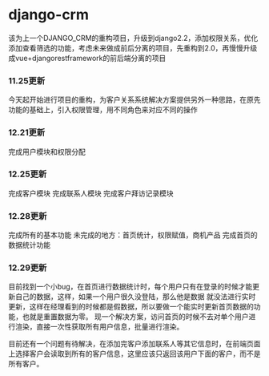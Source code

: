 # django-crm
该为上一个DJANGO_CRM的重构项目，升级到django2.2，添加权限关系，优化添加查看筛选的功能，考虑未来做成前后分离的项目，先重构到2.0，再慢慢升级成vue+djangorestframework的前后端分离的项目

### 11.25更新
今天起开始进行项目的重构，为客户关系系统解决方案提供另外一种思路，在原先功能的基础上，引入权限管理，用不同角色来对应不同的操作

### 12.21更新
完成用户模块和权限分配

### 12.25更新
完成客户模块
完成联系人模块
完成客户拜访记录模块

### 12.28更新
完成所有的基本功能
未完成的地方：首页统计，权限赋值，商机产品
完成首页的数据统计功能

### 12.29更新
目前找到一个小bug，在首页进行数据统计时，每个用户只有在登录的时候才能更新自己的数据，这样，如果一个用户很久没登陆，那么他是数据
就没法进行实时更新，这样在经理看到的时候都是假数据，所以要做一个能实时更新首页数据的功能，也就是重置数据为零。
现一个解决方案，访问首页的时候不去对单个用户进行渲染，直接一次性获取所有用户信息，批量进行渲染。

目前还有一个问题有待解决，在添加完客户添加联系人等其它信息时，在前端页面上选择客户会读取到所有的客户信息，这里应该只返回该用户下面的客户，而不是所有客户。